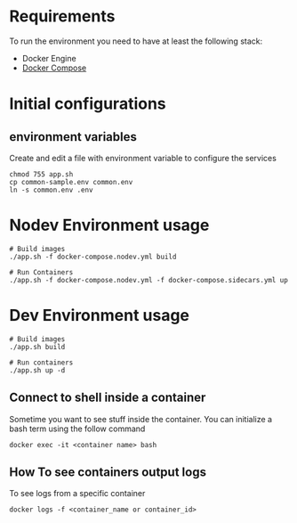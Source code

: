 # Requirements

To run the environment you need to have at least the following stack:

- Docker Engine
- [Docker Compose](https://docs.docker.com/compose/install/)

# Initial configurations

## environment variables

Create and edit a file with environment variable to configure the services

```
chmod 755 app.sh
cp common-sample.env common.env
ln -s common.env .env
```
# Nodev Environment usage

```
# Build images
./app.sh -f docker-compose.nodev.yml build

# Run Containers
./app.sh -f docker-compose.nodev.yml -f docker-compose.sidecars.yml up
```

# Dev Environment usage

```
# Build images
./app.sh build

# Run containers
./app.sh up -d
```

## Connect to shell inside a container

Sometime you want to see stuff inside the container. You can initialize a bash term using the follow command

```
docker exec -it <container name> bash
```

## How To see containers output logs

To see logs from a specific container
```
docker logs -f <container_name or container_id>
```
